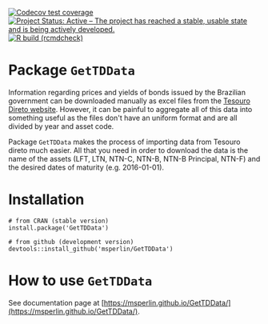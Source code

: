 <!-- badges: start -->
  [![Codecov test coverage](https://codecov.io/gh/msperlin/GetTDData/branch/master/graph/badge.svg)](https://app.codecov.io/gh/msperlin/GetTDData?branch=master)
[![Project Status: Active – The project has reached a stable, usable state and is being actively developed.](https://www.repostatus.org/badges/latest/active.svg)](https://www.repostatus.org/#active)
[![R build (rcmdcheck)](https://github.com/msperlin/GetTDData/workflows/R-CMD-check/badge.svg)](https://github.com/msperlin/GetTDData/actions)

  <!-- badges: end -->

# Package `GetTDData`

Information regarding prices and  yields of bonds issued by the Brazilian government can be downloaded manually as excel files from the [Tesouro Direto website](https://www.tesourodireto.com.br/). However, it can be painful to aggregate all of this data into something useful as the files don't have an uniform format and are all divided by year and asset code.

Package `GetTDData` makes the process of importing data from Tesouro direto much easier. All that you need in order to download the data is the name of the assets (LFT, LTN, NTN-C, NTN-B, NTN-B Principal, NTN-F) and the desired dates of maturity (e.g. 2016-01-01). 

# Installation

```
# from CRAN (stable version)
install.package('GetTDData')

# from github (development version)
devtools::install_github('msperlin/GetTDData')
```

# How to use `GetTDData`

See documentation page at [https://msperlin.github.io/GetTDData/](https://msperlin.github.io/GetTDData/).
